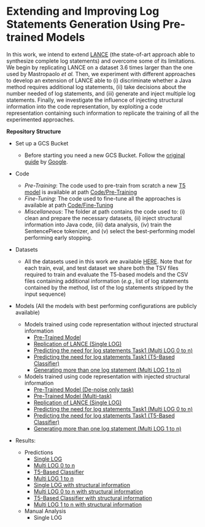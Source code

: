# Extending and Improving Log Statements Generation Using Pre-trained Models

In this work, we intend to extend [LANCE](https://dl.acm.org/doi/10.1145/3510003.3511561) (the state-of-art approach able to synthesize complete log statements) and overcome some of its limitations. 
We begin by replicating LANCE on a dataset 3.6 times larger than the one used by Mastropaolo *et al.* 
Then, we experiment with different approaches to develop an extension of LANCE able to (i) discriminate whether a Java method requires additional log statements, (ii) take decisions about the number needed of log statements, and (iii) generate and inject multiple log statements.
Finally, we investigate the influence of injecting structural information into the code representation, by exploiting a code representation containing such information to replicate the training of all the experimented approaches.

**Repository Structure** 

- Set up a GCS Bucket
  - Before starting you need a new GCS Bucket. Follow the [original guide](https://cloud.google.com/storage/docs/discover-object-storage-console) by [Google](www.google.com).
  
- Code
  - *Pre-Training*: The code used to pre-train from scratch a new [T5 model]() is available at path [Code/Pre-Training]()
  - *Fine-Tuning*: The code used to fine-tune all the approaches is available at path [Code/Fine-Tuning]()
  - *Miscellaneous*: The folder at path []() contains the code used to: (i) clean and prepare the necessary datasets, (ii) inject structural information into Java code, (iii) data analysis, (iv) train the SentencePiece tokenizer, and (v) select the best-performing model performing early stopping.

- Datasets
  - All the datasets used in this work are available [HERE](). Note that for each train, eval, and test dataset we share both the TSV files required to train and evaluate the T5-based models and the CSV files containing additional information (*e.g.*, list of log statements contained by the method, list of the log statements stripped by the input sequence)
  
- Models (All the models with best performing configurations are publicly available)
  - Models trained using code representation without injected structural information
    - [Pre-Trained Model]()
    - [Replication of LANCE (Single LOG)]()
    - [Predicting the need for log statements Task1 (Multi LOG 0 to n)]()
    - [Predicting the need for log statements Task1 (T5-Based Classifier)]()
    - [Generating more than one log statement (Multi LOG 1 to n)]()
  - Models trained using code representation with injected structural information
    - [Pre-Trained Model (De-noise only task)]()
    - [Pre-Trained Model (Multi-task)]()
    - [Replication of LANCE (Single LOG)]()
    - [Predicting the need for log statements Task1 (Multi LOG 0 to n)]()
    - [Predicting the need for log statements Task1 (T5-Based Classifier)]()
    - [Generating more than one log statement (Multi LOG 1 to n)]()
- Results: 
  - Predictions
    - [Single LOG]()
    - [Multi LOG 0 to n]()
    - [T5-Based Classifier]()
    - [Multi LOG 1 to n]()
    - [Single LOG with structural information]()
    - [Multi LOG 0 to n with structural information]()
    - [T5-Based Classifier with structural information]()
    - [Multi LOG 1 to n with structural information]()
  - Manual Analysis
    - Single LOG
